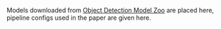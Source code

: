 Models downloaded from [Object Detection Model Zoo](https://github.com/tensorflow/models/blob/master/research/object_detection/g3doc/detection_model_zoo.md) are placed here, pipeline configs used in the paper are given here.